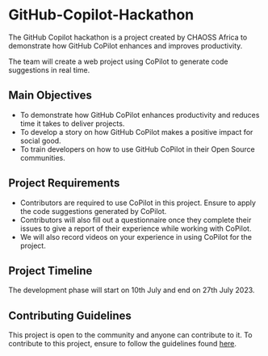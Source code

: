 # GitHub-Copilot-Hackathon

The GitHub Copilot hackathon is a project created by CHAOSS Africa to demonstrate how GitHub CoPilot enhances and improves productivity.

The team will create a web project using CoPilot to generate code suggestions in real time.

## Main Objectives

- To demonstrate how GitHub CoPilot enhances productivity and reduces time it takes to deliver projects.
- To develop a story on how GitHub CoPilot makes a positive impact for social good.
- To train developers on how to use GitHub CoPilot in their Open Source communities.

## Project Requirements

- Contributors are required to use CoPilot in this project. Ensure to apply the code suggestions generated by CoPilot.
- Contributors will also fill out a questionnaire once they complete their issues to give a report of their experience while working with CoPilot.
- We will also record videos on your experience in using CoPilot for the project.

## Project Timeline

The development phase will start on 10th July and end on 27th July 2023.

## Contributing Guidelines

This project is open to the community and anyone can contribute to it. To contribute to this project, ensure to follow the guidelines found [here](https://github.com/chaoss/GitHub-Copilot-Hackathon-Project/blob/main/CONTRIBUTIONS.md).
